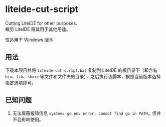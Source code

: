 # liteide-cut-script
Cutting LiteIDE for other purposes.   
裁剪 LiteIDE 将其用于其他用途。

仅适用于 Windows 版本

## 用法
下载本项目并将 `liteide-cut-script.bat` 复制到 LiteIDE 的根目录下（即含有 `bin`、`lib`、`share` 等文件和文件夹的目录），之后执行该脚本，按照当前版本选择指定选项即可。

## 已知问题

1. 无法屏蔽报错信息 `system: go env error: cannot find go in PATH`，但并不会影响使用。
